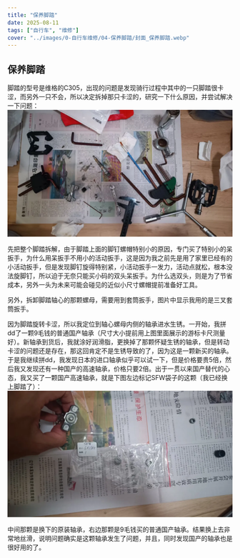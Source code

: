 ```yaml
---
title: "保养脚踏"  
date: 2025-08-11  
tags: ["自行车", "维修"]  
cover: "../images/0-自行车维修/04-保养脚踏/封面_保养脚踏.webp"  
---
```

## 保养脚踏
脚踏的型号是维格的C305，出现的问题是发现骑行过程中其中的一只脚踏很卡涩，而另外一只不会，所以决定拆掉那只卡涩的，研究一下什么原因，并尝试解决一下问题：
![拆解](../images/0-维修自行车/04-保养脚踏/拆解.webp)

先把整个脚踏拆解，由于脚踏上面的脚钉螺帽特别小的原因，专门买了特别小的呆扳手，为什么用呆扳手不用小的活动扳手，这是因为我之前先是用了家里已经有的小活动扳手，但是发现脚钉旋得特别紧，小活动扳手一发力，活动点就松，根本没法旋脚钉，所以迫于无奈只能买小码的双头呆扳手。为什么选双头，则是为了节省成本，另外一头为未来可能会碰见的近似小尺寸螺帽提前准备好工具。

另外，拆卸脚踏轴心的那颗螺母，需要用到套筒扳手，图片中显示我用的是三叉套筒扳手。

因为脚踏旋转卡涩，所以我定位到轴心螺母内侧的轴承进水生锈。一开始，我拼dd了一颗9毛钱的普通国产轴承（尺寸大小提前用上图里面展示的游标卡尺测量好）。新轴承到货后，我就涂好润滑脂，更换掉了那颗怀疑生锈的轴承，但是转动卡涩的问题还是存在，那这回肯定不是生锈导致的了，因为这是一颗新买的轴承。于是我继续拼dd，我发现日本的进口轴承似乎可以试一下，但是价格要贵5倍，然后我又发现还有一种国产的高速轴承，价格只要2倍。出于一贯以来国产替代的心态，我又买了一颗国产高速轴承，就是下图左边标记SFW袋子的这颗（我已经换上脚踏了）：
![轴承](../images/0-维修自行车/04-保养脚踏/轴承.webp)

中间那颗是换下的原装轴承，右边那颗是9毛钱买的普通国产轴承。结果换上去非常地丝滑，说明问题确实是这颗轴承发生了问题，并且，同时发现国产的轴承也是很好用的了。